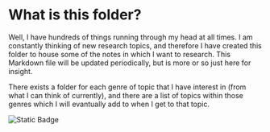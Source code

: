 # What is this folder?
Well, I have hundreds of things running through my head at all times. I am constantly thinking of new research topics, and therefore I have created this folder to house some of the notes in which I want to research. This Markdown file will be updated periodically, but is more or so just here for insight.

There exists a folder for each genre of topic that I have interest in (from what I can think of currently), and there are a list of topics within those genres which I will evantually add to when I get to that topic.

![Static Badge](https://img.shields.io/badge/Current%20Note%20Focus-State--Space%20Logger%20System-blue)